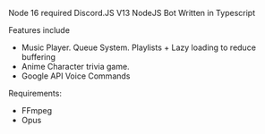 Node 16 required
Discord.JS V13
NodeJS Bot Written in Typescript

Features include
	
* Music Player. Queue System. Playlists + Lazy loading to reduce buffering
* Anime Character trivia game.
* Google API Voice Commands

Requirements:
* FFmpeg
* Opus
